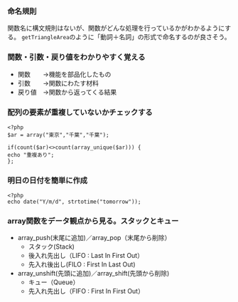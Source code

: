 ### 命名規則
関数名に構文規則はないが、関数がどんな処理を行っているかがわかるようにする。
```getTriangleArea```のように「動詞＋名詞」の形式で命名するのが良さそう。

### 関数・引数・戻り値をわかりやすく覚える
- 関数　　→機能を部品化したもの  
- 引数　　→関数にわたす材料  
- 戻り値　→関数から返ってくる結果  

### 配列の要素が重複していないかチェックする
```
<?php
$ar = array("東京","千葉","千葉");

if(count($ar)<>count(array_unique($ar))) {
echo "重複あり";
};
```
  
### 明日の日付を簡単に作成

```
<?php
echo date("Y/m/d", strtotime("tomorrow"));
```
  
### array関数をデータ観点から見る。スタックとキュー
- array_push(末尾に追加)／array_pop（末尾から削除）
  - スタック(Stack)
  - 後入れ先出し（LIFO : Last In First Out）
  - 先入れ後出し(FILO : First In Last Out)
- array_unshift(先頭に追加)／array_shift(先頭から削除)
  - キュー（Queue）
  - 先入れ先出し（FIFO : First In First Out）

